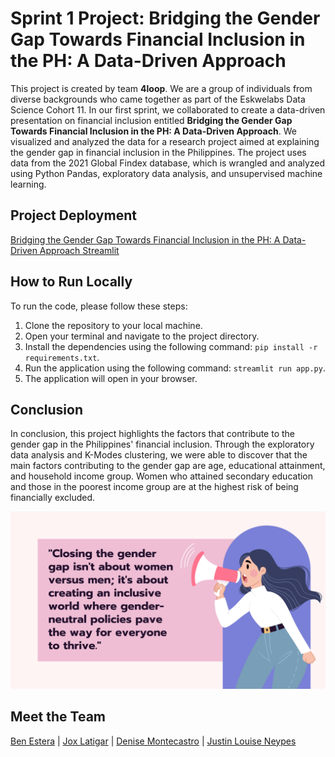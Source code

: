 # Sprint 1 Project: Bridging the Gender Gap Towards Financial Inclusion in the PH: A Data-Driven Approach
This project is created by team **4loop**. We are a group of individuals from diverse backgrounds who came together as part of the Eskwelabs Data Science Cohort 11. In our first sprint, we collaborated to create a data-driven presentation on financial inclusion entitled **Bridging the Gender Gap Towards Financial Inclusion in the PH: A Data-Driven Approach**. We visualized and analyzed the data for a research project aimed at explaining the gender gap in financial inclusion in the Philippines. The project uses data from the 2021 Global Findex database, which is wrangled and analyzed using Python Pandas, exploratory data analysis, and unsupervised machine learning.

## Project Deployment
[Bridging the Gender Gap Towards Financial Inclusion in the PH: A Data-Driven Approach Streamlit](https://4loop-bridging-gender-gap-financial-inclusion.streamlit.app/)

## How to Run Locally
To run the code, please follow these steps:

1. Clone the repository to your local machine.
2. Open your terminal and navigate to the project directory.
3. Install the dependencies using the following command: `pip install -r requirements.txt`.
4. Run the application using the following command: `streamlit run app.py`.
5. The application will open in your browser.

## Conclusion
In conclusion, this project highlights the factors that contribute to the gender gap in the Philippines' financial inclusion. Through the exploratory data analysis and K-Modes clustering, we were able to discover that the main factors contributing to the gender gap are age, educational attainment, and household income group. Women who attained secondary education and those in the poorest income group are at the highest risk of being financially excluded.

![Gender Gap vs Financial Inclusion Message](https://github.com/jlrn-rph/eskwelabs-sprint-1-financial-inclusion/blob/main/assets/message.png)

## Meet the Team
[Ben Estera](https://www.linkedin.com/in/benestera/) | [Jox Latigar](https://www.linkedin.com/in/jokkaz-latigar-7bbb07190/) | [Denise Montecastro](https://www.linkedin.com/in/denise-montecastro-573b34a2/) | [Justin Louise Neypes](https://www.linkedin.com/in/jlrnrph/)
